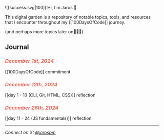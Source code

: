 ![[success.svg|100]]
Hi, I'm Jaros 👋

This digital garden is a repository of notable topics, tools, and resources that I encounter throughout my [[100DaysOfCode]] journey. 

(and perhaps more topics later on🤷🏻‍♂️)
## Journal
### <em><font style="color: #F86759">December 1st, 2024</font></em>
[[100DaysOfCode]] commitment
### <em><font style="color: #F86759">December 12th, 2024</font></em>
[[day 1 - 10 (CLI, Git, HTML, CSS)]] reflection
### <em><font style="color: #F86759">December 26th, 2024</font></em>
[[day 11 - 24 (JS fundamentals)]] reflection

---
*Connect on X: [@jarospm](https://x.com/jarospm)*